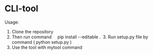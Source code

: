 # CLI-tool
Usage:
  
  1. Clone the repository
  2. Then run command 
          pip install --editable .
  3. Run setup.py file by command ( python setup.py )
  4. Use the tool with mytool command
